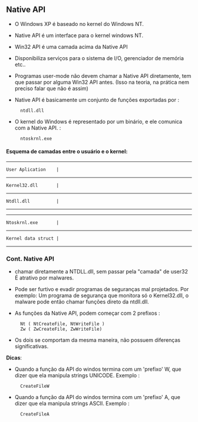Native API
----------



- O Windows XP é baseado no kernel do Windows NT.
- Native API é um interface para o kernel windows NT.
- Win32 API é uma camada acima da Native API
- Disponibiliza serviços para o sistema de I/O, gerenciador de memória etc..
- Programas user-mode não devem chamar a Native API diretamente, tem que passar por alguma Win32 API antes.
(Isso na teoria, na prática nem preciso falar que não é assim)

- Native API é basicamente um conjunto de funções exportadas por :

		ntdll.dll

- O kernel do Windows é representado por um binário, e ele comunica com a Native API. :

		ntoskrnl.exe


#### Esquema de camadas entre o usuário e o kernel:


------------------------
	User Aplication    |
------------------------
	Kernel32.dll       |
------------------------
    Ntdll.dll          |
------------------------
------------------------
    Ntoskrnl.exe       |
------------------------
    Kernel data struct |
------------------------


### Cont. Native API


- chamar diretamente a NTDLL.dll, sem passar pela "camada" de user32 É atrativo por malwares.

- Pode ser furtivo e evadir programas de seguranças mal projetados. Por exemplo:
Um programa de segurança que monitora só o Kernel32.dll, o malware pode então chamar funções direto da ntdll.dll.

- As funções da Native API, podem começar com 2 prefixos :

		Nt ( NtCreateFile, NtWriteFile )
		Zw ( ZwCreateFile, ZwWriteFile)

- Os dois se comportam da mesma maneira, não possuem diferenças significativas.


**Dicas**:

- Quando a função da API do windos termina com um 'prefixo' W, que dizer que ela manipula strings UNICODE.  Exemplo : 

		CreateFileW

- Quando a função da API do windos termina com um 'prefixo' A, que dizer que ela manipula strings ASCII.  Exemplo : 

		CreateFileA
